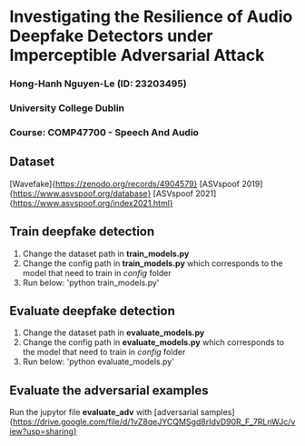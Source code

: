 # Investigating the Resilience of Audio Deepfake Detectors under Imperceptible Adversarial Attack
### Hong-Hanh Nguyen-Le (ID: 23203495)
### University College Dublin
### Course: COMP47700 - Speech And Audio

## Dataset
[Wavefake]{https://zenodo.org/records/4904579}
[ASVspoof 2019]{https://www.asvspoof.org/database}
[ASVspoof 2021]{https://www.asvspoof.org/index2021.html}

## Train deepfake detection
1. Change the dataset path in **train_models.py**
2. Change the config path in **train_models.py** which corresponds to the model that need to train in *config* folder
3. Run below:
'python train_models.py'

## Evaluate deepfake detection
1. Change the dataset path in **evaluate_models.py**
2. Change the config path in **evaluate_models.py** which corresponds to the model that need to train in *config* folder
3. Run below:
'python evaluate_models.py'

## Evaluate the adversarial examples
Run the jupytor file **evaluate_adv**  with [adversarial samples]{https://drive.google.com/file/d/1vZ8qeJYCQMSgd8rIdvD90R_F_7RLnWJc/view?usp=sharing}
